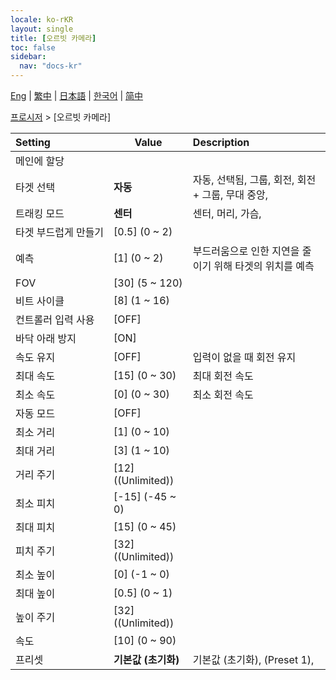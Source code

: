 ```yaml
---
locale: ko-rKR
layout: single
title: [오르빗 카메라]
toc: false
sidebar:
  nav: "docs-kr"
---
```

[Eng](/dancexr/menu/2025.4/motion/orbit_cam) | [繁中](/tw/dancexr/menu/2025.4/motion/orbit_cam) | [日本語](/jp/dancexr/menu/2025.4/motion/orbit_cam) | [한국어](/kr/dancexr/menu/2025.4/motion/orbit_cam) | [简中](/zh/dancexr/menu/2025.4/motion/orbit_cam)

[프로시저](../menu#프로시저) > [오르빗 카메라]



| Setting | Value | Description |
| :--- | --- | :--- |
|<nobr>메인에 할당</nobr>|| 
|<nobr>타겟 선택</nobr>| **자동** | 자동, 선택됨, 그룹, 회전, 회전 + 그룹, 무대 중앙,  |
|<nobr>트래킹 모드</nobr>| **센터** | 센터, 머리, 가슴,  |
|<nobr>타겟 부드럽게 만들기</nobr>| [0.5] (0 ~ 2) | 
|<nobr>예측</nobr>| [1] (0 ~ 2) | 부드러움으로 인한 지연을 줄이기 위해 타겟의 위치를 예측
|<nobr>FOV</nobr>| [30] (5 ~ 120) | 
|<nobr>비트 사이클</nobr>| [8] (1 ~ 16) | 
|<nobr>컨트롤러 입력 사용</nobr>| [OFF] | 
|<nobr>바닥 아래 방지</nobr>| [ON] | 
|<nobr>속도 유지</nobr>| [OFF] | 입력이 없을 때 회전 유지
|<nobr>최대 속도</nobr>| [15] (0 ~ 30) | 최대 회전 속도
|<nobr>최소 속도</nobr>| [0] (0 ~ 30) | 최소 회전 속도
|<nobr>자동 모드</nobr>| [OFF] | 
|<nobr>최소 거리</nobr>| [1] (0 ~ 10) | 
|<nobr>최대 거리</nobr>| [3] (1 ~ 10) | 
|<nobr>거리 주기</nobr>| [12] ((Unlimited)) | 
|<nobr>최소 피치</nobr>| [-15] (-45 ~ 0) | 
|<nobr>최대 피치</nobr>| [15] (0 ~ 45) | 
|<nobr>피치 주기</nobr>| [32] ((Unlimited)) | 
|<nobr>최소 높이</nobr>| [0] (-1 ~ 0) | 
|<nobr>최대 높이</nobr>| [0.5] (0 ~ 1) | 
|<nobr>높이 주기</nobr>| [32] ((Unlimited)) | 
|<nobr>속도</nobr>| [10] (0 ~ 90) | 
|<nobr>프리셋</nobr>| **기본값 (초기화)** | 기본값 (초기화), (Preset 1),  |
